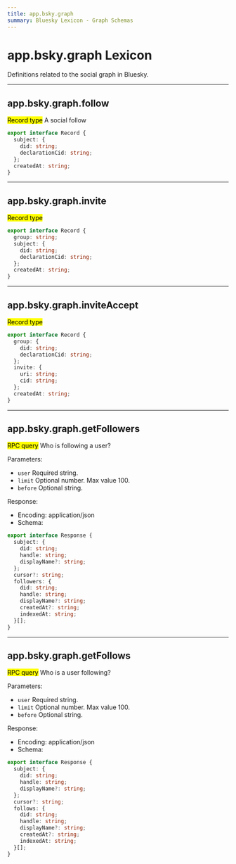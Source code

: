 ```yaml
---
title: app.bsky.graph
summary: Bluesky Lexicon - Graph Schemas
---
```


# app.bsky.graph Lexicon

Definitions related to the social graph in Bluesky.

<!-- START lex generated content. Please keep comment here to allow auto update -->
<!-- DON'T EDIT THIS SECTION! INSTEAD RE-RUN lex TO UPDATE -->
---

## app.bsky.graph.follow

<mark>Record type</mark> A social follow

```typescript
export interface Record {
  subject: {
    did: string;
    declarationCid: string;
  };
  createdAt: string;
}
```

---

## app.bsky.graph.invite

<mark>Record type</mark> 

```typescript
export interface Record {
  group: string;
  subject: {
    did: string;
    declarationCid: string;
  };
  createdAt: string;
}
```

---

## app.bsky.graph.inviteAccept

<mark>Record type</mark> 

```typescript
export interface Record {
  group: {
    did: string;
    declarationCid: string;
  };
  invite: {
    uri: string;
    cid: string;
  };
  createdAt: string;
}
```

---

## app.bsky.graph.getFollowers

<mark>RPC query</mark> Who is following a user?

Parameters:

- `user` Required string.
- `limit` Optional number. Max value 100.
- `before` Optional string.

Response:

- Encoding: application/json
- Schema:

```typescript
export interface Response {
  subject: {
    did: string;
    handle: string;
    displayName?: string;
  };
  cursor?: string;
  followers: {
    did: string;
    handle: string;
    displayName?: string;
    createdAt?: string;
    indexedAt: string;
  }[];
}
```

---

## app.bsky.graph.getFollows

<mark>RPC query</mark> Who is a user following?

Parameters:

- `user` Required string.
- `limit` Optional number. Max value 100.
- `before` Optional string.

Response:

- Encoding: application/json
- Schema:

```typescript
export interface Response {
  subject: {
    did: string;
    handle: string;
    displayName?: string;
  };
  cursor?: string;
  follows: {
    did: string;
    handle: string;
    displayName?: string;
    createdAt?: string;
    indexedAt: string;
  }[];
}
```

<!-- END lex generated TOC please keep comment here to allow auto update -->